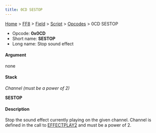 ```yaml
---
title: 0CD SESTOP
---
```


[Home](../../../../Main%20Page.md) > [FF8](../../../../FF8.md) > [Field](../../../Field.md) > [Script](../../Script.md) > [Opcodes](../Opcodes.md) > 0CD SESTOP

-   Opcode: **0x0CD**
-   Short name: **SESTOP**
-   Long name: Stop sound effect

#### Argument

none

#### Stack

  
*Channel (must be a power of 2)*

**SESTOP**

#### Description

Stop the sound effect currently playing on the given channel. Channel is
defined in the call to [EFFECTPLAY2][] and must be a power of 2.

  [EFFECTPLAY2]: 021%20EFFECTPLAY2.md "wikilink"
